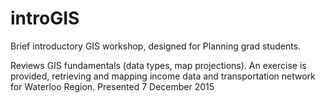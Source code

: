 # introGIS
Brief introductory GIS workshop, designed for Planning grad students.

Reviews GIS fundamentals (data types, map projections). An exercise is provided, retrieving and mapping income data and transportation network for Waterloo Region. 
Presented 7 December 2015
